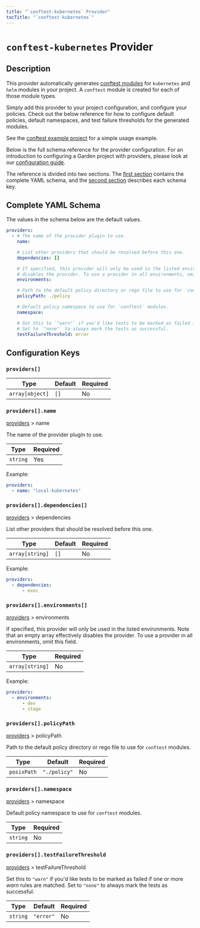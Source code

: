 ```yaml
---
title: "`conftest-kubernetes` Provider"
tocTitle: "`conftest-kubernetes`"
---
```


# `conftest-kubernetes` Provider

## Description

This provider automatically generates [conftest modules](../module-types/conftest.md) for `kubernetes` and
`helm` modules in your project. A `conftest` module is created for each of those module types.

Simply add this provider to your project configuration, and configure your policies. Check out the below
reference for how to configure default policies, default namespaces, and test failure thresholds for the generated
modules.

See the [conftest example project](https://github.com/garden-io/garden/tree/0.12.37/examples/conftest) for a simple
usage example.

Below is the full schema reference for the provider configuration. For an introduction to configuring a Garden project with providers, please look at our [configuration guide](../../using-garden/configuration-overview.md).

The reference is divided into two sections. The [first section](#complete-yaml-schema) contains the complete YAML schema, and the [second section](#configuration-keys) describes each schema key.

## Complete YAML Schema

The values in the schema below are the default values.

```yaml
providers:
  - # The name of the provider plugin to use.
    name:

    # List other providers that should be resolved before this one.
    dependencies: []

    # If specified, this provider will only be used in the listed environments. Note that an empty array effectively
    # disables the provider. To use a provider in all environments, omit this field.
    environments:

    # Path to the default policy directory or rego file to use for `conftest` modules.
    policyPath: ./policy

    # Default policy namespace to use for `conftest` modules.
    namespace:

    # Set this to `"warn"` if you'd like tests to be marked as failed if one or more _warn_ rules are matched.
    # Set to `"none"` to always mark the tests as successful.
    testFailureThreshold: error
```
## Configuration Keys

### `providers[]`

| Type            | Default | Required |
| --------------- | ------- | -------- |
| `array[object]` | `[]`    | No       |

### `providers[].name`

[providers](#providers) > name

The name of the provider plugin to use.

| Type     | Required |
| -------- | -------- |
| `string` | Yes      |

Example:

```yaml
providers:
  - name: "local-kubernetes"
```

### `providers[].dependencies[]`

[providers](#providers) > dependencies

List other providers that should be resolved before this one.

| Type            | Default | Required |
| --------------- | ------- | -------- |
| `array[string]` | `[]`    | No       |

Example:

```yaml
providers:
  - dependencies:
      - exec
```

### `providers[].environments[]`

[providers](#providers) > environments

If specified, this provider will only be used in the listed environments. Note that an empty array effectively disables the provider. To use a provider in all environments, omit this field.

| Type            | Required |
| --------------- | -------- |
| `array[string]` | No       |

Example:

```yaml
providers:
  - environments:
      - dev
      - stage
```

### `providers[].policyPath`

[providers](#providers) > policyPath

Path to the default policy directory or rego file to use for `conftest` modules.

| Type        | Default      | Required |
| ----------- | ------------ | -------- |
| `posixPath` | `"./policy"` | No       |

### `providers[].namespace`

[providers](#providers) > namespace

Default policy namespace to use for `conftest` modules.

| Type     | Required |
| -------- | -------- |
| `string` | No       |

### `providers[].testFailureThreshold`

[providers](#providers) > testFailureThreshold

Set this to `"warn"` if you'd like tests to be marked as failed if one or more _warn_ rules are matched.
Set to `"none"` to always mark the tests as successful.

| Type     | Default   | Required |
| -------- | --------- | -------- |
| `string` | `"error"` | No       |

